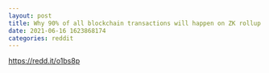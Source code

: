 ```yaml
--- 
layout: post 
title: Why 90% of all blockchain transactions will happen on ZK rollup chains within a couple of years 
date: 2021-06-16 1623868174 
categories: reddit 
--- 
```

https://redd.it/o1bs8p